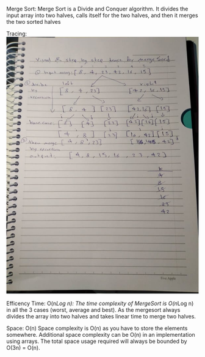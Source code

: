 Merge Sort:
Merge Sort is a Divide and Conquer algorithm. It divides the input array into two halves, calls itself for the two halves, and then it merges the two sorted halves

Tracing: <br>
![mergeSort](../images/merge-sort.jpg)


Efficency
Time: O(n*Log n):
The time complexity of MergeSort is O(n*Log n) in all the 3 cases 
(worst, average and best). As the mergesort always divides the array into two halves 
and takes linear time to merge two halves.

Space: O(n)
Space complexity is O(n) as you have to store the elements somewhere. Additional space complexity can be O(n) in an implementation using arrays. The total space usage required will always be bounded by O(3n) = O(n).
